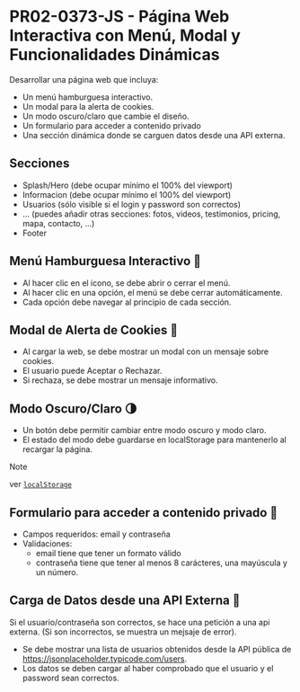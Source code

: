 # PR02-0373-JS - Página Web Interactiva con Menú, Modal y Funcionalidades Dinámicas

Desarrollar una página web que incluya:
- Un menú hamburguesa interactivo.
- Un modal para la alerta de cookies.
- Un modo oscuro/claro que cambie el diseño.
- Un formulario para acceder a contenido privado
- Una sección dinámica donde se carguen datos desde una API externa.

## Secciones

- Splash/Hero (debe ocupar mínimo el 100% del viewport)
- Informacion (debe ocupar mínimo el 100% del viewport)
- Usuarios (sólo visible si el login y password son correctos)
- ... (puedes añadir otras secciones: fotos, videos, testimonios, pricing, mapa, contacto, ...)
- Footer

## Menú Hamburguesa Interactivo 🍔

- Al hacer clic en el icono, se debe abrir o cerrar el menú.
- Al hacer clic en una opción, el menú se debe cerrar automáticamente.
- Cada opción debe navegar al principio de cada sección.

## Modal de Alerta de Cookies 🍪

- Al cargar la web, se debe mostrar un modal con un mensaje sobre cookies.
- El usuario puede Aceptar o Rechazar.
- Si rechaza, se debe mostrar un mensaje informativo.

## Modo Oscuro/Claro 🌗

- Un botón debe permitir cambiar entre modo oscuro y modo claro.
- El estado del modo debe guardarse en localStorage para mantenerlo al recargar la página.

> [!NOTE]
> ver [`localStorage`](https://developer.mozilla.org/en-US/docs/Web/API/Window/localStorage)

## Formulario para acceder a contenido privado 📝

- Campos requeridos: email y contraseña
- Validaciones:
  - email tiene que tener un formato válido
  - contraseña tiene que tener al menos 8 carácteres, una mayúscula y un número.
  
## Carga de Datos desde una API Externa 📡

Si el usuario/contraseña son correctos, se hace una petición a una api externa. (Si son incorrectos, se muestra un mejsaje de error).

- Se debe mostrar una lista de usuarios obtenidos desde la API pública de https://jsonplaceholder.typicode.com/users.
- Los datos se deben cargar al haber comprobado que el usuario y el password sean correctos.